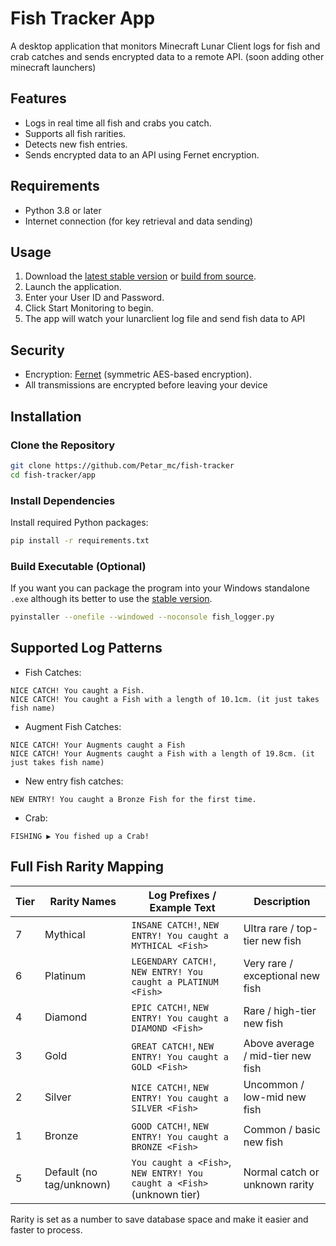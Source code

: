 # Fish Tracker App

A desktop application that monitors Minecraft Lunar Client logs for fish and crab catches and sends encrypted data to a remote API.
(soon adding other minecraft launchers)

## Features

- Logs in real time all fish and crabs you catch.
- Supports all fish rarities.
- Detects new fish entries.
- Sends encrypted data to an API using Fernet encryption.

## Requirements

- Python 3.8 or later
- Internet connection (for key retrieval and data sending)

## Usage

1. Download the [latest stable version](https://github.com/PetarMc1/fish-tracker/releases) or [build from source](#build-executable-optional).
2. Launch the application.
3. Enter your User ID and Password.
4. Click Start Monitoring to begin.
5. The app will watch your lunarclient log file and send fish data to API


## Security

- Encryption: [Fernet](https://cryptography.io/en/latest/fernet/) (symmetric AES-based encryption).
- All transmissions are encrypted before leaving your device

## Installation

### Clone the Repository

```bash
git clone https://github.com/Petar_mc/fish-tracker
cd fish-tracker/app
```

### Install Dependencies

Install required Python packages:

```bash
pip install -r requirements.txt
```

### Build Executable (Optional)
If you want you can package the program into your Windows standalone `.exe` although its better to use the [stable version](https://github.com/PetarMc1/fish-tracker/releases).
```bash
pyinstaller --onefile --windowed --noconsole fish_logger.py
```


## Supported Log Patterns

- Fish Catches:

```
NICE CATCH! You caught a Fish.
NICE CATCH! You caught a Fish with a length of 10.1cm. (it just takes fish name)
```

- Augment Fish Catches:

```
NICE CATCH! Your Augments caught a Fish
NICE CATCH! Your Augments caught a Fish with a length of 19.8cm. (it just takes fish name)
```

- New entry fish catches:

```
NEW ENTRY! You caught a Bronze Fish for the first time.
```

- Crab:

```
FISHING ▶ You fished up a Crab!
```

## Full Fish Rarity Mapping

| Tier | Rarity Names             | Log Prefixes / Example Text                                            | Description                       |
| ---- | ------------------------ | ---------------------------------------------------------------------- | --------------------------------- |
| 7    | Mythical                 | `INSANE CATCH!`, `NEW ENTRY! You caught a MYTHICAL <Fish>`             | Ultra rare / top-tier new fish    |
| 6    | Platinum                 | `LEGENDARY CATCH!`, `NEW ENTRY! You caught a PLATINUM <Fish>`          | Very rare / exceptional new fish  |
| 4    | Diamond                  | `EPIC CATCH!`, `NEW ENTRY! You caught a DIAMOND <Fish>`                | Rare / high-tier new fish         |
| 3    | Gold                     | `GREAT CATCH!`, `NEW ENTRY! You caught a GOLD <Fish>`                  | Above average / mid-tier new fish |
| 2    | Silver                   | `NICE CATCH!`, `NEW ENTRY! You caught a SILVER <Fish>`                 | Uncommon / low-mid new fish       |
| 1    | Bronze                   | `GOOD CATCH!`, `NEW ENTRY! You caught a BRONZE <Fish>`                 | Common / basic new fish           |
| 5    | Default (no tag/unknown) | `You caught a <Fish>`, `NEW ENTRY! You caught a <Fish>` (unknown tier) | Normal catch or unknown rarity    |

Rarity is set as a number to save database space and make it easier and faster to process.
